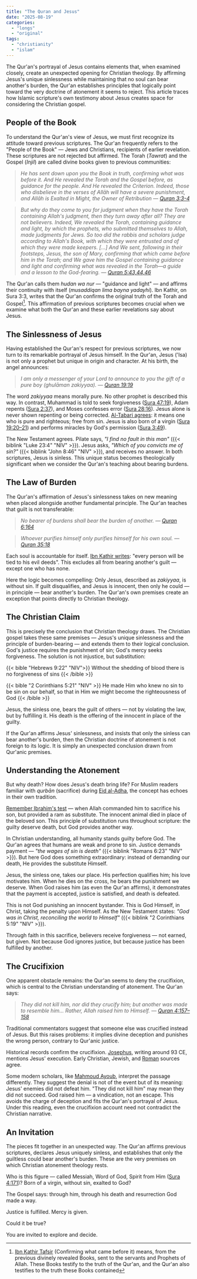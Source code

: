 ```yaml
---
title: "The Quran and Jesus"
date: "2025-08-19"
categories:
  - "longs"
  - "original"
tags:
  - "christianity"
  - "islam"
---
```


The Qur'an's portrayal of Jesus contains elements that, when examined closely, create an unexpected opening for Christian theology. By affirming Jesus's unique sinlessness while maintaining that no soul can bear another's burden, the Qur'an establishes principles that logically point toward the very doctrine of atonement it seems to reject. This article traces how Islamic scripture's own testimony about Jesus creates space for considering the Christian gospel.

## People of the Book

To understand the Qur'an's view of Jesus, we must first recognize its attitude toward previous scriptures. The Qur'an frequently refers to the "People of the Book" — Jews and Christians, recipients of earlier revelation. These scriptures are not rejected but affirmed. The Torah (_Tawrat_) and the Gospel (_Injil_) are called divine books given to previous communities:

> _He has sent down upon you the Book in truth, confirming what was before it. And He revealed the Torah and the Gospel before, as guidance for the people. And He revealed the Criterion. Indeed, those who disbelieve in the verses of Allāh will have a severe punishment, and Allāh is Exalted in Might, the Owner of Retribution_
> — <cite>[Quran 3:3-4](https://quran.com/3/3-4)</cite>

> _But why do they come to you for judgment when they have the Torah containing Allah's judgment, then they turn away after all? They are not believers. Indeed, We revealed the Torah, containing guidance and light, by which the prophets, who submitted themselves to Allah, made judgments for Jews. So too did the rabbis and scholars judge according to Allah's Book, with which they were entrusted and of which they were made keepers. [...] And We sent, following in their footsteps, Jesus, the son of Mary, confirming that which came before him in the Torah; and We gave him the Gospel containing guidance and light and confirming what was revealed in the Torah—a guide and a lesson to the God-fearing._
> — <cite>[Quran 5:43,44,46](https://quran.com/5/44-46)</cite>

The Qur'an calls them _hudan wa nur_ — "guidance and light" — and affirms their continuity with itself (_musaddiqan lima bayna yadayhi_). Ibn Kathir, on Sura 3:3, writes that the Qur'an confirms the original truth of the Torah and Gospel[^1]. This affirmation of previous scriptures becomes crucial when we examine what both the Qur'an and these earlier revelations say about Jesus.

[^1]: [Ibn Kathir Tafsir](http://m.qtafsir.com/Surah-Aal-e-Imran/Chapter-3) (Confirming what came before it) means, from the previous divinely revealed Books, sent to the servants and Prophets of Allah. These Books testify to the truth of the Qur'an, and the Qur'an also testifies to the truth these Books contained

## The Sinlessness of Jesus

Having established the Qur'an's respect for previous scriptures, we now turn to its remarkable portrayal of Jesus himself. In the Qur'an, Jesus ('Isa) is not only a prophet but unique in origin and character. At his birth, the angel announces:

> _I am only a messenger of your Lord to announce to you the gift of a pure boy (_ghulāman zakiyyaa_)._
> — <cite>[Quran 19:19](https://quran.com/19%3A19)</cite>

The word _zakiyyaa_ means morally pure. No other prophet is described this way. In contrast, Muhammad is told to seek forgiveness ([Sura 47:19](https://quran.com/47:19)), Adam repents ([Sura 2:37](https://quran.com/2:37)), and Moses confesses error ([Sura 28:16](https://quran.com/28:16)). Jesus alone is never shown repenting or being corrected. [Al-Tabari agrees](https://e-quran.com/pages/tafseer/tabary/19/19.html): it means one who is pure and righteous; free from sin. Jesus is also born of a virgin ([Sura 19:20–21](https://quran.com/19/20-21)) and performs miracles by God's permission ([Sura 3:49](https://quran.com/3:49)).

The New Testament agrees. Pilate says, _"I find no fault in this man"_ ({{< biblink "Luke 23:4" "NIV" >}}). Jesus asks, _"Which of you convicts me of sin?"_ ({{< biblink "John 8:46" "NIV" >}}), and receives no answer. In both scriptures, Jesus is sinless. This unique status becomes theologically significant when we consider the Qur'an's teaching about bearing burdens.

## The Law of Burden

The Qur'an's affirmation of Jesus's sinlessness takes on new meaning when placed alongside another fundamental principle. The Qur'an teaches that guilt is not transferable:

> _No bearer of burdens shall bear the burden of another._
> — <cite>[Quran 6:164](https://quran.com/6:164)</cite>

> _Whoever purifies himself only purifies himself for his own soul._
> — <cite>[Quran 35:18](https://quran.com/35:18)</cite>

Each soul is accountable for itself. [Ibn Kathir writes](http://m.qtafsir.com/Surah-Al-Anaam/Every-Person-Carries-His-Own-B---): "every person will be tied to his evil deeds". This excludes all from bearing another's guilt — except one who has none.

Here the logic becomes compelling: Only Jesus, described as _zakiyyaa_, is without sin. If guilt disqualifies, and Jesus is innocent, then only he could — in principle — bear another's burden. The Qur'an's own premises create an exception that points directly to Christian theology.

## The Christian Claim

This is precisely the conclusion that Christian theology draws. The Christian gospel takes these same premises — Jesus's unique sinlessness and the principle of burden-bearing — and extends them to their logical conclusion. God's justice requires the punishment of sin; God's mercy seeks forgiveness. The solution is not injustice, but substitution:

{{< bible "Hebrews 9:22" "NIV">}}
Without the shedding of blood there is no forgiveness of sins
{{< /bible >}}

{{< bible "2 Corinthians 5:21" "NIV" >}}
He made Him who knew no sin to be sin on our behalf, so that in Him we might become the righteousness of God
{{< /bible >}}

Jesus, the sinless one, bears the guilt of others — not by violating the law, but by fulfilling it. His death is the offering of the innocent in place of the guilty.

If the Qur'an affirms Jesus' sinlessness, and insists that only the sinless can bear another's burden, then the Christian doctrine of atonement is not foreign to its logic. It is simply an unexpected conclusion drawn from Qur'anic premises.

## Understanding the Atonement

But why death? How does Jesus's death bring life? For Muslim readers familiar with _qurbān_ (sacrifice) during [Eid al-Adha](https://en.wikipedia.org/wiki/Eid_al-Adha), the concept has echoes in their own tradition.

[Remember Ibrahim's test](https://quran.com/37?startingVerse=102) — when Allah commanded him to sacrifice his son, but provided a ram as substitute. The innocent animal died in place of the beloved son. This principle of substitution runs throughout scripture: the guilty deserve death, but God provides another way.

In Christian understanding, all humanity stands guilty before God. The Qur'an agrees that humans are weak and prone to sin. Justice demands payment — _"the wages of sin is death"_ ({{< biblink "Romans 6:23" "NIV" >}}). But here God does something extraordinary: instead of demanding our death, He provides the substitute Himself.

Jesus, the sinless one, takes our place. His perfection qualifies him; his love motivates him. When he dies on the cross, he bears the punishment we deserve. When God raises him (as even the Qur'an affirms), it demonstrates that the payment is accepted, justice is satisfied, and death is defeated.

This is not God punishing an innocent bystander. This is God Himself, in Christ, taking the penalty upon Himself. As the New Testament states: _"God was in Christ, reconciling the world to Himself"_ ({{< biblink "2 Corinthians 5:19" "NIV" >}}).

Through faith in this sacrifice, believers receive forgiveness — not earned, but given. Not because God ignores justice, but because justice has been fulfilled by another.

## The Crucifixion

One apparent obstacle remains: the Qur'an seems to deny the crucifixion, which is central to the Christian understanding of atonement. The Qur'an says:

> _They did not kill him, nor did they crucify him; but another was made to resemble him... Rather, Allah raised him to Himself._
> — <cite>[Quran 4:157–158](https://quran.com/4/157-158)</cite>

Traditional commentators suggest that someone else was crucified instead of Jesus. But this raises problems: it implies divine deception and punishes the wrong person, contrary to Qur'anic justice.

Historical records confirm the crucifixion. [Josephus](https://en.wikipedia.org/wiki/Josephus_on_Jesus), writing around 93 CE, mentions Jesus' execution. Early Christian, Jewish, and [Roman](https://en.wikipedia.org/wiki/Tacitus_on_Jesus) sources agree.

Some modern scholars, like [Mahmoud Ayoub](http://religionatthemargins.com/2011/07/never-say-die-the-death-of-jesus-in-the-quran/), interpret the passage differently. They suggest the denial is not of the event but of its meaning: Jesus' enemies did not defeat him. "They did not kill him" may mean they did not succeed. God raised him — a vindication, not an escape. This avoids the charge of deception and fits the Qur'an's portrayal of Jesus. Under this reading, even the crucifixion account need not contradict the Christian narrative.

## An Invitation

The pieces fit together in an unexpected way. The Qur'an affirms previous scriptures, declares Jesus uniquely sinless, and establishes that only the guiltless could bear another's burden. These are the very premises on which Christian atonement theology rests.

Who is this figure — called Messiah, Word of God, Spirit from Him ([Sura 4:171](https://quran.com/4:171))? Born of a virgin, without sin, exalted to God?

The Gospel says: through him, through his death and resurrection God made a way.

Justice is fulfilled. Mercy is given.

Could it be true?

You are invited to explore and decide.